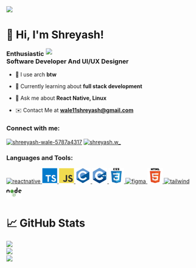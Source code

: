 <img src="https://i.pinimg.com/originals/f9/57/6f/f9576fca9fc8ef79976a1d6327bbe9ae.gif" width="800" height="auto">

# 👋 Hi, I'm Shreyash!
<img align='right' width='400' src='https://i.pinimg.com/originals/0f/b9/4d/0fb94dff52a5935e105ec497a0c010a5.gif'/>
<h3>Enthusiastic Software Developer And UI/UX Designer</h3>

- 🐧 I use arch **btw**

- 💭 Currently learning about **full stack development**

- 💬 Ask me about **React Native, Linux**

- ✉️ Contact Me at **wale11shreyash@gmail.com** <br>

<h3 align="left">Connect with me:</h3>
<p align="left">
<a href="https://linkedin.com/in/shreeyash-wale-5787a4317" target="blank"><img align="center" src="https://raw.githubusercontent.com/rahuldkjain/github-profile-readme-generator/master/src/images/icons/Social/linked-in-alt.svg" alt="shreeyash-wale-5787a4317" height="30" width="40" /></a>
<a href="https://instagram.com/shreyash.w_" target="blank"><img align="center" src="https://raw.githubusercontent.com/rahuldkjain/github-profile-readme-generator/master/src/images/icons/Social/instagram.svg" alt="shreyash.w_" height="30" width="40" /></a>
</p>

<h3 align="left">Languages and Tools:</h3>
<p align="left"> 
<a href="https://reactnative.dev/" target="_blank" rel="noreferrer"> <img src="https://reactnative.dev/img/header_logo.svg" alt="reactnative" width="40" height="40"/> </a> 
<a href="https://www.typescriptlang.org/" target="_blank" rel="noreferrer"> <img src="https://raw.githubusercontent.com/devicons/devicon/master/icons/typescript/typescript-original.svg" alt="typescript" width="40" height="40"/> </a>
<a href="https://developer.mozilla.org/en-US/docs/Web/JavaScript" target="_blank" rel="noreferrer"> <img src="https://raw.githubusercontent.com/devicons/devicon/master/icons/javascript/javascript-original.svg" alt="javascript" width="40" height="40"/> </a> 
<a href="https://www.cprogramming.com/" target="_blank" rel="noreferrer"> <img src="https://raw.githubusercontent.com/devicons/devicon/master/icons/c/c-original.svg" alt="c" width="40" height="40"/> </a> 
<a href="https://www.w3schools.com/cpp/" target="_blank" rel="noreferrer"> <img src="https://raw.githubusercontent.com/devicons/devicon/master/icons/cplusplus/cplusplus-original.svg" alt="cplusplus" width="40" height="40"/> </a> 
<a href="https://www.w3schools.com/css/" target="_blank" rel="noreferrer"> <img src="https://raw.githubusercontent.com/devicons/devicon/master/icons/css3/css3-original-wordmark.svg" alt="css3" width="40" height="40"/> </a> 
<a href="https://www.figma.com/" target="_blank" rel="noreferrer"> <img src="https://www.vectorlogo.zone/logos/figma/figma-icon.svg" alt="figma" width="40" height="40"/> </a> 
<a href="https://www.w3.org/html/" target="_blank" rel="noreferrer"> <img src="https://raw.githubusercontent.com/devicons/devicon/master/icons/html5/html5-original-wordmark.svg" alt="html5" width="40" height="40"/> </a> 
<a href="https://tailwindcss.com/" target="_blank" rel="noreferrer"> <img src="https://www.vectorlogo.zone/logos/tailwindcss/tailwindcss-icon.svg" alt="tailwind" width="40" height="40"/> </a> 
<a href="https://nodejs.org" target="_blank" rel="noreferrer"> <img src="https://raw.githubusercontent.com/devicons/devicon/master/icons/nodejs/nodejs-original-wordmark.svg" alt="nodejs" width="40" height="40"/> </a>
</p>

# 📈 GitHub Stats
![](https://github-readme-stats.vercel.app/api?username=WShreyash&theme=radical&hide_border=false&include_all_commits=true&count_private=true)<br/>
![](https://github-readme-streak-stats.herokuapp.com/?user=WShreyash&theme=radical&hide_border=false)<br/>
![](https://github-readme-stats.vercel.app/api/top-langs/?username=WShreyash&theme=radical&hide_border=false&include_all_commits=false&count_private=true&layout=compact)

